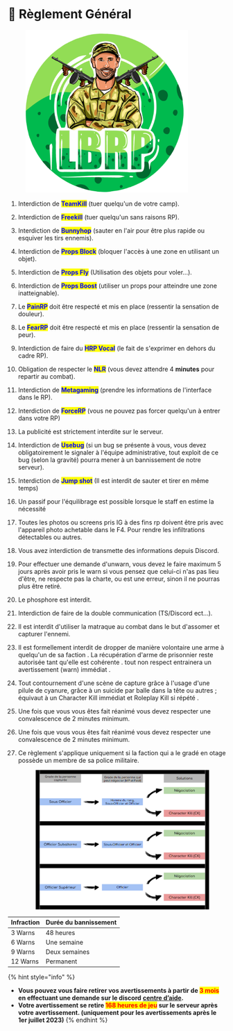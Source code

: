 # 📝 Règlement Général



<figure><img src=".gitbook/assets/discord.png" alt="" width="375"><figcaption></figcaption></figure>

1. Interdiction de <mark style="color:blue;">**TeamKill**</mark> (tuer quelqu'un de votre camp).
2. Interdiction de <mark style="color:blue;">**Freekill**</mark> (tuer quelqu'un sans raisons RP).
3. Interdiction de <mark style="color:blue;">**Bunnyhop**</mark> (sauter en l'air pour être plus rapide ou esquiver les tirs ennemis).
4. Interdiction de <mark style="color:blue;">**Props Block**</mark> (bloquer l'accès à une zone en utilisant un objet).
5. Interdiction de <mark style="color:blue;">**Props Fly**</mark> (Utilisation des objets pour voler...).
6. Interdiction de <mark style="color:blue;">**Props Boost**</mark> (utiliser un props pour atteindre une zone inatteignable).
7. Le <mark style="color:blue;">**PainRP**</mark> doit être respecté et mis en place (ressentir la sensation de douleur).
8. Le <mark style="color:blue;">**FearRP**</mark> doit être respecté et mis en place (ressentir la sensation de peur).
9. Interdiction de faire du <mark style="color:blue;">**HRP Vocal**</mark> (le fait de s'exprimer en dehors du cadre RP).
10. Obligation de respecter le <mark style="color:blue;">**NLR**</mark> (vous devez attendre 4 **minutes** pour repartir au combat).
11. Interdiction de <mark style="color:blue;">**Metagaming**</mark> (prendre les informations de l'interface dans le RP).
12. Interdiction de <mark style="color:blue;">**ForceRP**</mark> (vous ne pouvez pas forcer quelqu'un à entrer dans votre RP)
13. La publicité est strictement interdite sur le serveur.
14. Interdiction de <mark style="color:blue;">**Usebug**</mark> (si un bug se présente à vous, vous devez obligatoirement le signaler à l'équipe administrative, tout exploit de ce bug (selon la gravité) pourra mener à un bannissement de notre serveur).
15. Interdiction de <mark style="color:blue;">**Jump shot**</mark> (Il est interdit de sauter et tirer en même temps)
16. Un passif pour l'équilibrage est possible lorsque le staff en estime la nécessité
17. Toutes les photos ou screens pris IG à des fins rp doivent être pris avec l'appareil photo achetable dans le F4. Pour rendre les infiltrations détectables ou autres.
18. Vous avez interdiction de transmette des informations depuis Discord.
19. Pour effectuer une demande d'unwarn, vous devez le faire maximum 5 jours après avoir pris le warn si vous pensez que celui-ci n'as pas lieu d'être, ne respecte pas la charte, ou est une erreur, sinon il ne pourras plus être retiré.
20. Le phosphore est interdit.
21. Interdiction de faire de la double communication (TS/Discord ect...).
22. Il est interdit d'utiliser la matraque au combat dans le but d'assomer et capturer l'ennemi.
23. Il est formellement interdit de dropper de manière volontaire une arme à quelqu'un de sa faction . La récupération d'arme de prisonnier reste autorisée tant qu'elle est cohérente . tout non respect entrainera un avertissement (warn) immédiat .
24. Tout contournement d'une scène de capture grâce à l'usage d'une pilule de cyanure, grâce à un suicide par balle dans la tête ou autres ; équivaut à un Character Kill immédiat et Roleplay Kill si répété .
25. Une fois que vous vous êtes fait réanimé vous devez respecter une convalescence de 2 minutes minimum.
26. Une fois que vous vous êtes fait réanimé vous devez respecter une convalescence de 2 minutes minimum.
27. Ce règlement s'applique uniquement si la faction qui a le gradé en otage possède un membre de sa police militaire.

    <figure><img src=".gitbook/assets/image.png" alt=""><figcaption></figcaption></figure>



| Infraction | Durée du bannissement |
| ---------- | --------------------- |
| 3 Warns    | 48 heures             |
| 6 Warns    | Une semaine           |
| 9 Warns    | Deux semaines         |
| 12 Warns   | Permanent             |

{% hint style="info" %}
* **Vous pouvez vous faire retirer vos avertissements à partir de&#x20;**<mark style="color:red;">**3 mois**</mark>**&#x20;en effectuant une demande sur le discord** [**centre d’aide**](https://discord.gg/jzMRKAGSWG)**.**
* **Votre avertissement se retire&#x20;**<mark style="color:red;">**168 heures de jeu**</mark>**&#x20;sur le serveur après votre avertissement. (uniquement pour les avertissements après le 1er juillet 2023)**
{% endhint %}
